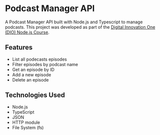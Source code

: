 <h1>Podcast Manager API</h1>
<p>A Podcast Manager API built with Node.js and Typescript to manage podcasts. This project was developed as part of the <a href="https://github.com/digitalinnovationone/formacao-nodejs.git">Digital Innovation One (DIO) Node.js Course</a>.</p>

<h2>Features</h2>
<ul>
  <li>List all podecasts episodes</li>
  <li>Filter episodes by podcast name</li>
  <li>Get an episode by ID</li>
  <li>Add a new episode</li>
  <li>Delete an episode</li>
</ul>

<h2>Technologies Used</h2>
<ul>
  <li>Node.js</li>
  <li>TypeScript</li>
  <li>JSON</li>
  <li>HTTP module</li>
  <li>File System (fs)</li>
</ul>
